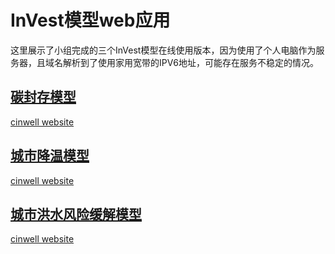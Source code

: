 # InVest模型web应用

这里展示了小组完成的三个InVest模型在线使用版本，因为使用了个人电脑作为服务器，且域名解析到了使用家用宽带的IPV6地址，可能存在服务不稳定的情况。

## [碳封存模型](https://dash.hsyami.xyz:8050)

[cinwell website](https://dash.hsyami.xyz:8050 ':include :type=iframe width=100% height=400px')

## [城市降温模型](https://dash.hsyami.xyz:8051)

[cinwell website](https://dash.hsyami.xyz:8051 ':include :type=iframe width=100% height=400px')

## [城市洪水风险缓解模型](https://dash.hsyami.xyz:8052)

[cinwell website](https://dash.hsyami.xyz:8052 ':include :type=iframe width=100% height=400px')